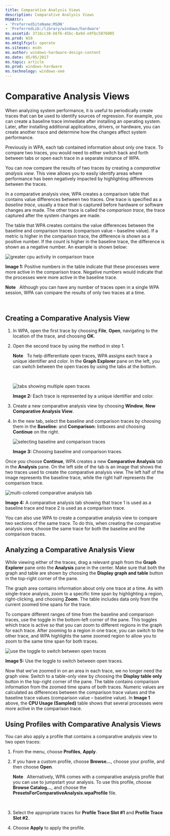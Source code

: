 ```yaml
---
title: Comparative Analysis Views
description: Comparative Analysis Views
MSHAttr:
- 'PreferredSiteName:MSDN'
- 'PreferredLib:/library/windows/hardware'
ms.assetid: 3716cc38-b6f6-45bc-8a9d-e9fbc5076005
ms.prod: W10
ms.mktglfcycl: operate
ms.sitesec: msdn
ms.author: windows-hardware-design-content
ms.date: 05/05/2017
ms.topic: article
ms.prod: windows-hardware
ms.technology: windows-oem
---
```


# Comparative Analysis Views


When analyzing system performance, it is useful to periodically create traces that can be used to identify sources of regression. For example, you can create a baseline trace immediate after installing an operating system. Later, after installing additional applications, drivers, or hardware, you can create another trace and determine how the changes affect system performance.

Previously in WPA, each tab contained information about only one trace. To compare two traces, you would need to either switch back and forth between tabs or open each trace in a separate instance of WPA.

You can now compare the results of two traces by creating a *comparative analysis view*. This view allows you to easily identify areas where performance has been negatively impacted by highlighting differences between the traces.

In a comparative analysis view, WPA creates a comparison table that contains value differences between two traces. One trace is specified as a *baseline trace*, usually a trace that is captured before hardware or software changes are made. The other trace is called the *comparison trace*, the trace captured after the system changes are made.

The table that WPA creates contains the value differences between the baseline and comparison traces (comparison value – baseline value). If a metric is higher in the comparison trace, the difference is shown as a positive number. If the count is higher in the baseline trace, the difference is shown as a negative number. An example is shown below:

![greater cpu activity in comparison trace](images/acm-wpa-diff-4.png)

**Image 1:** Positive numbers in the table indicate that these processes were more active in the comparison trace. Negative numbers would indicate that the processes were more active in the baseline trace.

**Note**  
Although you can have any number of traces open in a single WPA session, WPA can compare the results of only two traces at a time.

 

## Creating a Comparative Analysis View


1.  In WPA, open the first trace by choosing **File**, **Open**, navigating to the location of the trace, and choosing **OK**.

2.  Open the second trace by using the method in step 1.

    **Note**  
    To help differentiate open traces, WPA assigns each trace a unique identifier and color. In the **Graph Explorer** pane on the left, you can switch between the open traces by using the tabs at the bottom.

     

    ![tabs showing multiple open traces](images/acm-wpa-diff-1.png)

    **Image 2:** Each trace is represented by a unique identifier and color.

3.  Create a new comparative analysis view by choosing **Window**, **New Comparative Analysis View**.

4.  In the new tab, select the baseline and comparison traces by choosing them in the **Baseline:** and **Comparison:** listboxes and choosing **Continue** on the right.

    ![selecting baseline and comparison traces](images/acm-wpa-diff-2.png)

    **Image 3:** Choosing baseline and comparison traces.

Once you choose **Continue**, WPA creates a new **Comparative Analysis** tab in the **Analysis** pane. On the left side of the tab is an image that shows the two traces used to create the comparative analysis view. The left half of the image represents the baseline trace, while the right half represents the comparison trace.

![multi-colored comparative analysis tab](images/acm-wpa-diff-3.png)

**Image 4:** A comparative analysis tab showing that trace 1 is used as a baseline trace and trace 2 is used as a comparison trace.

You can also use WPA to create a comparative analysis view to compare two sections of the same trace. To do this, when creating the comparative analysis view, choose the same trace for both the baseline and the comparison traces.

## Analyzing a Comparative Analysis View


While viewing either of the traces, drag a relevant graph from the **Graph Explorer** pane onto the **Analysis** pane in the center. Make sure that both the graph and table are shown by choosing the **Display graph and table** button in the top-right corner of the pane.

The graph area contains information about only one trace at a time. As with single-trace analysis, zoom to a specific time span by highlighting a region, right-clicking, and choosing **Zoom**. The table includes data only from the current zoomed time spans for the trace.

To compare different ranges of time from the baseline and comparison traces, use the toggle in the bottom-left corner of the pane. This toggles which trace is active so that you can zoom to different regions in the graph for each trace. After zooming to a region in one trace, you can switch to the other trace, and WPA highlights the same zoomed region to allow you to zoom to the same time span for both traces.

![use the toggle to switch between open traces](images/acm-wpa-diff-5.png)

**Image 5:** Use the toggle to switch between open traces.

Now that we’ve zoomed in on an area in each trace, we no longer need the graph view. Switch to a table-only view by choosing the **Display table only** button in the top-right corner of the pane. The table contains comparison information from the zoomed time spans of both traces. Numeric values are calculated as differences between the comparison trace values and the baseline trace values (comparison value – baseline value). In **Image 1** above, the **CPU Usage (Sampled)** table shows that several processes were more active in the comparison trace.

## Using Profiles with Comparative Analysis Views


You can also apply a profile that contains a comparative analysis view to two open traces:

1.  From the menu, choose **Profiles**, **Apply**.

2.  If you have a custom profile, choose **Browse...**, choose your profile, and then choose **Open**.

    **Note**  
    Alternatively, WPA comes with a comparative analysis profile that you can use to jumpstart your analysis. To use this profile, choose **Browse Catalog…**, and choose the **PresetsForComparativeAnalysis.wpaProfile** file.

     

3.  Select the appropriate traces for **Profile Trace Slot \#1** and **Profile Trace Slot \#2**.

4.  Choose **Apply** to apply the profile.

 

 






